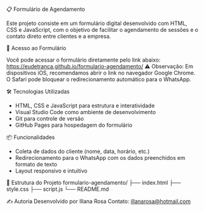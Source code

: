 📋 Formulário de Agendamento

Este projeto consiste em um formulário digital desenvolvido com HTML, CSS e JavaScript, com o objetivo de facilitar o agendamento de sessões e o contato direto entre clientes e a empresa.

🔗 Acesso ao Formulário

Você pode acessar o formulário diretamente pelo link abaixo:
https://eudetranca.github.io/formulario-agendamento/
⚠ Observação: Em dispositivos iOS, recomendamos abrir o link no navegador Google Chrome. O Safari pode bloquear o redirecionamento automático para o WhatsApp.

🛠️ Tecnologias Utilizadas
- HTML, CSS e JavaScript para estrutura e interatividade
- Visual Studio Code como ambiente de desenvolvimento
- Git para controle de versão
- GitHub Pages para hospedagem do formulário

📦 Funcionalidades
- Coleta de dados do cliente (nome, data, horário, etc.)
- Redirecionamento para o WhatsApp com os dados preenchidos em formato de texto
- Layout responsivo e intuitivo

📁 Estrutura do Projeto
formulario-agendamento/
├── index.html
├── style.css
├── script.js
└── README.md


✍️ Autoria
Desenvolvido por Illana Rosa
Contato: illanarosa@hotmail.com
